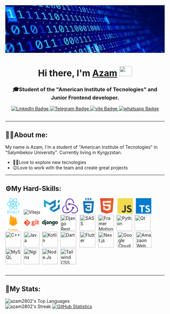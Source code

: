 <div id="header" align="center" objectFit="cover">
  <img src="giphy.webp" width="100%" height="150px"/>
</div>
<h1 align="center">Hi there, I'm <a href="https://github.com/azam2802">Azam</a>
<img src="https://github.com/blackcater/blackcater/raw/main/images/Hi.gif" height="32" width="40"/></h1>
<h3 align="center">🎓Student of the "American Institute of Tecnologies" and Junior Frontend developer.</h3>
<div id="badges" align="center" style="text-decoration: none">
   <a href="https://www.linkedin.com/in/tochka2802" target="__blank">
    <img src="https://img.shields.io/badge/LinkedIn-blue?style=for-the-badge&logo=linkedin&logoColor=white&logoSize=auto" alt="LinkedIn Badge"/>
  </a>
  <a href="https://t.me/tochka_28" target="__blank">
    <img src="https://img.shields.io/badge/Telegram-blue?style=for-the-badge&logo=telegram&logoColor=white&logoSize=auto" alt="Telegram Badge"/>
  </a>
  <a href="https://azam-portfolio-site.vercel.app" target="__blank">
    <img src="https://img.shields.io/badge/My Portfolio Website-646CFF?style=for-the-badge&logo=vite&logoColor=white&logoSize=auto" alt="vite Badge"/>
  </a>
  <a href="https://wa.me/+996552531101"target="__blank">
    <img src="https://img.shields.io/badge/Whatsapp-green?style=for-the-badge&logo=whatsapp&logoColor=white&logoSize=auto" alt="whatsapp  Badge"/>
  </a>

</div>
<br>
<hr>

## 🙋‍♂️About me:

<p>My name is Azam, I'm a student of "American Institute of Tecnologies" in "Salymbekov University". Currently living in Kyrgyzstan.</p>
<ul>
  <li>👨‍💻Love to explore new tecnologies</li>
  <li>😉Love to work with the team and create great projects</li>
</ul>
<hr>

## ⚙️My Hard-Skills:

<link rel="stylesheet" type='text/css' href="https://cdn.jsdelivr.net/gh/devicons/devicon@latest/devicon.min.css" />
          
<div>
  <img src="https://github.com/devicons/devicon/blob/master/icons/react/react-original-wordmark.svg" title="React" alt="React" width="50" height="50"/>&nbsp;
  <img src="https://cdn.jsdelivr.net/gh/devicons/devicon@latest/icons/vitejs/vitejs-original.svg" title="Vitejs" alt="Vitejs" width="50" height="50"/>  &nbsp;     
  <img src="https://github.com/devicons/devicon/blob/master/icons/materialui/materialui-original.svg" title="Material UI" alt="Material UI" width="50" height="50"/>&nbsp;
  <img src="https://github.com/devicons/devicon/blob/master/icons/redux/redux-original.svg" title="Redux" alt="Redux " width="50" height="50"/>&nbsp;
  <img src="https://github.com/devicons/devicon/blob/master/icons/css3/css3-plain-wordmark.svg"  title="CSS3" alt="CSS" width="50" height="50"/>&nbsp;
  <img src="https://github.com/devicons/devicon/blob/master/icons/html5/html5-original.svg" title="HTML5" alt="HTML" width="50" height="50"/>&nbsp;
  <img src="https://github.com/devicons/devicon/blob/master/icons/javascript/javascript-original.svg" title="JavaScript" alt="JavaScript" width="50" height="50"/>&nbsp;
  <img src="https://github.com/devicons/devicon/blob/master/icons/typescript/typescript-plain.svg" title="Typescript" alt="typescript" width="50" height="50"/>&nbsp;
  <img src="https://github.com/devicons/devicon/blob/master/icons/firebase/firebase-plain-wordmark.svg" title="Firebase" alt="Firebase" width="50" height="50"/>&nbsp;
  <img src="https://github.com/devicons/devicon/blob/master/icons/git/git-plain-wordmark.svg" title="Git" **alt="Git" width="50" height="50"/>&nbsp;
  <img src="https://github.com/devicons/devicon/blob/master/icons/django/django-plain-wordmark.svg" title="Django" **alt="django" width="50" height="50"/>&nbsp;
  <img src="https://cdn.jsdelivr.net/gh/devicons/devicon@latest/icons/djangorest/djangorest-line-wordmark.svg" title="Django Rest Framework" **alt="djangorest" width="50" height="50" />  &nbsp;
  <img src="https://cdn.jsdelivr.net/gh/devicons/devicon@latest/icons/sass/sass-original.svg" title="SASS" **alt="sass" width="50" height="50" />&nbsp;
  <img src="https://cdn.jsdelivr.net/gh/devicons/devicon@latest/icons/framermotion/framermotion-original-wordmark.svg" title="Framer Motion" **alt="Framer Motion" width="50" height="50" />&nbsp;
  <img src="https://cdn.jsdelivr.net/gh/devicons/devicon@latest/icons/python/python-original.svg" title="Python" **alt="python" width="50" height="50" />&nbsp;
  <img src="https://cdn.jsdelivr.net/gh/devicons/devicon@latest/icons/qt/qt-original.svg" title="Qt" **alt="Qt" width="50" height="50"  />&nbsp;
  <img src="https://cdn.jsdelivr.net/gh/devicons/devicon@latest/icons/cplusplus/cplusplus-original.svg" title="C++" **alt="C++" width="50" height="50"  />&nbsp;
  <img src="https://cdn.jsdelivr.net/gh/devicons/devicon@latest/icons/java/java-original.svg" title="Java" **alt="Java" width="50" height="50"/>&nbsp;
  <img src="https://cdn.jsdelivr.net/gh/devicons/devicon@latest/icons/kotlin/kotlin-original.svg" title="Kotlin" **alt="Kotlin" width="50" height="50"/>&nbsp;
  <img src="https://cdn.jsdelivr.net/gh/devicons/devicon@latest/icons/dart/dart-original.svg" title="Dart" **alt="Dart" width="50" height="50"/> &nbsp;
  <img src="https://cdn.jsdelivr.net/gh/devicons/devicon@latest/icons/flutter/flutter-original.svg" title="Flutter" **alt="Flutter" width="50" height="50"/>&nbsp;
  <img src="https://cdn.jsdelivr.net/gh/devicons/devicon@latest/icons/nextjs/nextjs-original.svg" title="Next.js" **alt="Next.js" width="50" height="50"/> &nbsp;
  <img src="https://cdn.jsdelivr.net/gh/devicons/devicon@latest/icons/googlecloud/googlecloud-original.svg" title="Google Cloud Paltform" **alt="Google Cloud Paltform" width="50" height="50"/>&nbsp;
  <img src="https://cdn.jsdelivr.net/gh/devicons/devicon@latest/icons/amazonwebservices/amazonwebservices-plain-wordmark.svg" title="Amazaon Web Services" **alt="Amazaon Web Services" width="50" height="50"/>&nbsp;
  <img src="https://cdn.jsdelivr.net/gh/devicons/devicon@latest/icons/mysql/mysql-original-wordmark.svg" title="MySQL" **alt="MySQL" width="50" height="50" />&nbsp;
  <img src="https://cdn.jsdelivr.net/gh/devicons/devicon@latest/icons/nginx/nginx-original.svg" title="Nginx" **alt="Nginx" width="50" height="50" />&nbsp;
  <img src="https://cdn.jsdelivr.net/gh/devicons/devicon@latest/icons/nodejs/nodejs-plain-wordmark.svg" title="Node.Js" **alt="Node.Js" width="50" height="50" />&nbsp;
  <img src="https://cdn.jsdelivr.net/gh/devicons/devicon@latest/icons/tailwindcss/tailwindcss-original.svg" title="Tailwind CSS" **alt="Tailwind CSS" width="50" height="50"  />&nbsp;
          
          
</div>
<br>

---

## 👀My Stats:

![azam2802's Top Languages](https://github-readme-stats.vercel.app/api/top-langs/?username=azam2802&theme=radical&show_icons=true&hide_border=true&layout=compact) <br>
![azam2802's Streak](https://github-readme-streak-stats.herokuapp.com/?user=azam2802&theme=radical&hide_border=true) [![GitHub Statistics](https://github-readme-stats.vercel.app/api?username=azam2802&show_icons=true&theme=radical&hide_border=true)](https://github.com/azam2802)
